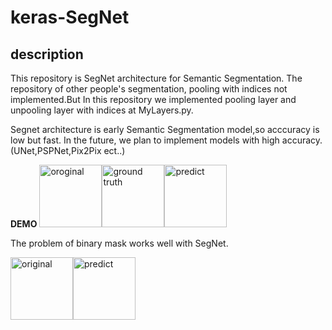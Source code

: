 # keras-SegNet

## description
This repository is SegNet architecture for Semantic Segmentation.
The repository of other people's segmentation, pooling with indices not implemented.But In this repository we implemented  pooling layer and unpooling layer with indices at MyLayers.py.

Segnet architecture is early Semantic Segmentation model,so acccuracy is low but fast.
In the future, we plan to implement models with high accuracy.(UNet,PSPNet,Pix2Pix ect..)

**DEMO**
<img src=https://user-images.githubusercontent.com/27678705/32144033-0e57b3f4-bcf6-11e7-89fe-737e98db5f6d.png title="oroginal" width="100px"><img src=https://user-images.githubusercontent.com/27678705/32144037-1c5cae32-bcf6-11e7-9834-f1b1b13b535c.png title="ground truth" width="100px"><img src=https://user-images.githubusercontent.com/27678705/32144070-a5cbecb4-bcf6-11e7-8de9-af3c9b68fa7f.png title="predict" width="100px">

The problem of binary mask works well with SegNet.

<img src=https://user-images.githubusercontent.com/27678705/32144096-ee6d5fac-bcf6-11e7-8bb4-8c67e4eae04e.png title="original" width="100px"><img src=https://user-images.githubusercontent.com/27678705/32144097-f0e01b12-bcf6-11e7-90f5-481868aea0cd.png title="predict" width="100px">
